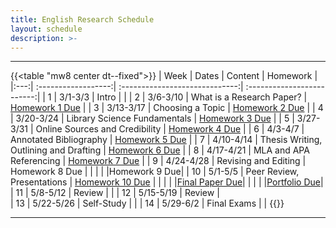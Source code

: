 ```yaml
---
title: English Research Schedule
layout: schedule
description: >-
---
```


---
{{<table "mw8 center dt--fixed">}}
| Week  |          Dates          |                 Content                  |             Homework      |             
|:---:|    :------------------:|             :-----------------------------:| :-------------------------:|
|  1 |  3/1-3/3             | Intro |          |
|  2 |  3/6-3/10            | What is a Research Paper? |  [Homework 1 Due](https://forms.microsoft.com/r/KAX9rdFFBY)        |
|  3 |  3/13-3/17           | Choosing a Topic  |   [Homework 2 Due](sks/spring2023/english-research/homework2)      |
|  4 |  3/20-3/24           | Library Science Fundamentals  |  [Homework 3 Due](https://forms.microsoft.com/r/rAqU8U0maS)        |
|  5 |  3/27-3/31           | Online Sources and Credibility  |  [Homework 4 Due](https://forms.microsoft.com/r/9K9Y5S1y10)       |
|  6 |  4/3-4/7             | Annotated Bibliography  |   [Homework 5 Due](https://forms.microsoft.com/r/wSWrWewzFq)       |
|  7 |  4/10-4/14           | Thesis Writing, Outlining and Drafting  | [Homework 6 Due](sks/spring2023/english-research/homework6)             |
|  8 |  4/17-4/21           | MLA and APA Referencing | [Homework 7 Due](sks/spring2023/english-research/homework7)      |
|  9 |  4/24-4/28           | Revising and Editing | Homework 8 Due |
| | | |Homework 9 Due|
| 10 |  5/1-5/5             | Peer Review, Presentations  | [Homework 10 Due](https://forms.microsoft.com/r/fMKW1JzB1b)      |
| | | |[Final Paper Due](sks/spring2023/english-research/final-paper)|
| | | |[Portfolio Due](sks/spring2023/english-research/portfolio)|
| 11 |  5/8-5/12            | Review  | |
| 12 |  5/15-5/19           | Review  |   
| 13 |  5/22-5/26           | Self-Study  | |
| 14 |  5/29-6/2            | Final Exams  |    |
{{</table>}}

---